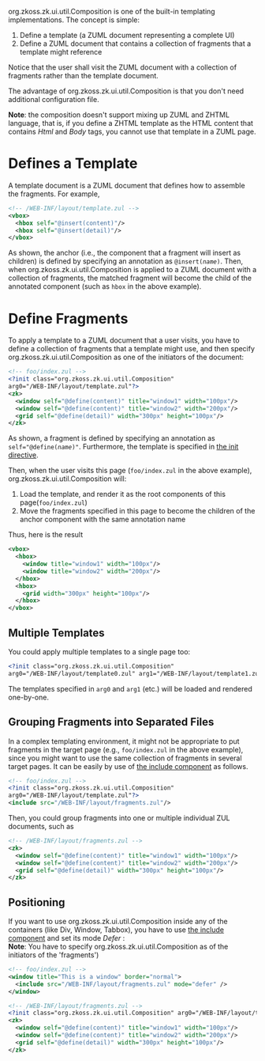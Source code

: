 

<javadoc>org.zkoss.zk.ui.util.Composition</javadoc> is one of the
built-in templating implementations. The concept is simple:

1.  Define a template (a ZUML document representing a complete UI)
2.  Define a ZUML document that contains a collection of fragments that
    a template might reference

Notice that the user shall visit the ZUML document with a collection of
fragments rather than the template document.

The advantage of <javadoc>org.zkoss.zk.ui.util.Composition</javadoc> is
that you don't need additional configuration file.

**Note**: the composition doesn't support mixing up ZUML and ZHTML
language, that is, if you define a ZHTML template as the HTML content
that contains *Html* and *Body* tags, you cannot use that template in a
ZUML page.

# Defines a Template

A template document is a ZUML document that defines how to assemble the
fragments. For example,

``` xml
<!-- /WEB-INF/layout/template.zul -->
<vbox>
  <hbox self="@insert(content)"/>
  <hbox self="@insert(detail)"/>
</vbox>
```

As shown, the anchor (i.e., the component that a fragment will insert as
children) is defined by specifying an annotation as
`@insert(`*`name`*`)`. Then, when
<javadoc>org.zkoss.zk.ui.util.Composition</javadoc> is applied to a ZUML
document with a collection of fragments, the matched fragment will
become the child of the annotated component (such as `hbox` in the above
example).

# Define Fragments

To apply a template to a ZUML document that a user visits, you have to
define a collection of fragments that a template might use, and then
specify <javadoc>org.zkoss.zk.ui.util.Composition</javadoc> as one of
the initiators of the document:

``` xml
<!-- foo/index.zul -->
<?init class="org.zkoss.zk.ui.util.Composition"
arg0="/WEB-INF/layout/template.zul"?>
<zk>
  <window self="@define(content)" title="window1" width="100px"/>
  <window self="@define(content)" title="window2" width="200px"/>
  <grid self="@define(detail)" width="300px" height="100px"/>
</zk>
```

As shown, a fragment is defined by specifying an annotation as
`self="@define(`*`name`*`)"`. Furthermore, the template is specified in
[the init
directive](ZUML_Reference/ZUML/Processing_Instructions/init).

Then, when the user visits this page (`foo/index.zul` in the above
example), <javadoc>org.zkoss.zk.ui.util.Composition</javadoc> will:

1.  Load the template, and render it as the root components of this
    page(`foo/index.zul`)
2.  Move the fragments specified in this page to become the children of
    the anchor component with the same annotation name

Thus, here is the result

``` xml
<vbox>
  <hbox>
    <window title="window1" width="100px"/>
    <window title="window2" width="200px"/>
  </hbox>
  <hbox>
    <grid width="300px" height="100px"/>
  </hbox>
</vbox>
```

## Multiple Templates

You could apply multiple templates to a single page too:

``` xml
<?init class="org.zkoss.zk.ui.util.Composition"
arg0="/WEB-INF/layout/template0.zul" arg1="/WEB-INF/layout/template1.zul"?>
```

The templates specified in `arg0` and `arg1` (etc.) will be loaded and
rendered one-by-one.

## Grouping Fragments into Separated Files

In a complex templating environment, it might not be appropriate to put
fragments in the target page (e.g., `foo/index.zul` in the above
example), since you might want to use the same collection of fragments
in several target pages. It can be easily by use of [the include
component]({{site.baseurl}}/zk_dev_ref/UI_Composing/ZUML/Include)
as follows.

``` xml
<!-- foo/index.zul -->
<?init class="org.zkoss.zk.ui.util.Composition"
arg0="/WEB-INF/layout/template.zul"?>
<include src="/WEB-INF/layout/fragments.zul"/>
```

Then, you could group fragments into one or multiple individual ZUL
documents, such as

``` xml
<!-- /WEB-INF/layout/fragments.zul -->
<zk>
  <window self="@define(content)" title="window1" width="100px"/>
  <window self="@define(content)" title="window2" width="200px"/>
  <grid self="@define(detail)" width="300px" height="100px"/>
</zk>
```

## Positioning

If you want to use <javadoc>org.zkoss.zk.ui.util.Composition</javadoc>
inside any of the containers (like Div, Window, Tabbox), you have to use
[the include
component]({{site.baseurl}}/zk_dev_ref/UI_Composing/ZUML/Include)
and set its mode *Defer* :  
**Note**: You have to specify
<javadoc>org.zkoss.zk.ui.util.Composition</javadoc> as of the initiators
of the 'fragments')

``` xml
<!-- foo/index.zul -->
<window title="This is a window" border="normal">
  <include src="/WEB-INF/layout/fragments.zul" mode="defer" />
</window>
```

``` xml
<!-- /WEB-INF/layout/fragments.zul -->
<?init class="org.zkoss.zk.ui.util.Composition" arg0="/WEB-INF/layout/template.zul"?>
<zk>
  <window self="@define(content)" title="window1" width="100px"/>
  <window self="@define(content)" title="window2" width="200px"/>
  <grid self="@define(detail)" width="300px" height="100px"/>
</zk>
```
